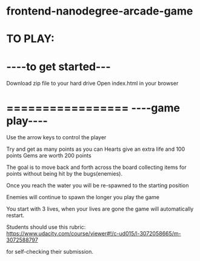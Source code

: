 frontend-nanodegree-arcade-game
===============================
TO PLAY:
=====================
----to get started---
=====================

Download zip file to your hard drive
Open index.html in your browser

=================
----game play----
=================

Use the arrow keys to control the player

Try and get as many points as you can
  Hearts give an extra life and 100 points
  Gems are worth 200 points

The goal is to move back and forth across the board collecting items for points without being hit by the bugs(enemies).

Once you reach the water you will be re-spawned to the starting position 

Enemies will continue to spawn the longer you play the game

You start with 3 lives, when your lives are gone the game will automatically restart.

Students should use this rubric: https://www.udacity.com/course/viewer#!/c-ud015/l-3072058665/m-3072588797

for self-checking their submission.
